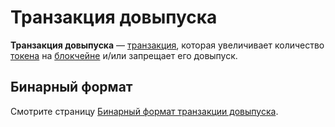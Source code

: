 # Транзакция довыпуска

**Транзакция довыпуска** — [транзакция](/blockchain/transaction.md), которая увеличивает количество [токена](/blockchain/token.md) на [блокчейне](/blockchain/blockchain.md) и/или запрещает его довыпуск.

## Бинарный формат

Смотрите страницу [Бинарный формат транзакции довыпуска](/blockchain/binary-format/transaction-binary-format/reissue-transaction-binary-format.md).
